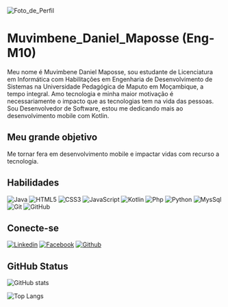 ![Foto_de_Perfil](https://scontent.fmpm1-1.fna.fbcdn.net/v/t39.30808-1/375179532_836446438106182_6758472377328600052_n.jpg?stp=dst-jpg_p160x160&_nc_cat=108&ccb=1-7&_nc_sid=6e0f69&_nc_eui2=AeE8VJfkEpu1N7Evloi0o5RFOyz7qcoy7607LPupyjLvrX0m1Tze3zeZjgPFK_HQso54iwgA4Lt9kOp6s20dia2T&_nc_ohc=ML9p3pPUOm0AX-rH32i&_nc_pt=5&_nc_ht=scontent.fmpm1-1.fna&oh=00_AfAO4q1JtSQvKpW_YXbZAaRTIVLdcXnS5yb5OrzEUbGcyQ&oe=6517C9BB) 

# __Muvimbene_Daniel_Maposse__ (Eng-M10)

Meu nome é Muvimbene Daniel Maposse, sou estudante de Licenciatura em Informática com Habilitações em Engenharia de Desenvolvimento de Sistemas na Universidade Pedagógica de Maputo em Moçambique, a tempo integral.
Amo tecnologia e minha maior motivação é necessariamente o impacto que as tecnologias  tem na vida das pessoas.
Sou Desenvolvedor de Software, estou me dedicando mais ao desenvolvimento mobile com Kotlin.

## Meu grande objetivo
Me tornar fera em desenvolvimento mobile e impactar vidas com recurso a tecnologia.



## Habilidades
![Java](https://img.shields.io/badge/Java-000?style=for-the-badge&logo=java)
![HTML5](https://img.shields.io/badge/HTML5-000?style=for-the-badge&logo=html5)
![CSS3](https://img.shields.io/badge/CSS3-000?style=for-the-badge&logo=css3&logoColor=264CE4)
![JavaScript](https://img.shields.io/badge/JavaScript-000?style=for-the-badge&logo=javascript)
![Kotlin](https://img.shields.io/badge/Kotlin-000?style=for-the-badge&logo=kotlin)
![Php](https://img.shields.io/badge/Php-000?style=for-the-badge&logo=php)
![Python](https://img.shields.io/badge/Python-000?style=for-the-badge&logo=python)
![MysSql](https://img.shields.io/badge/MySql-000?style=for-the-badge&logo=MySql)
![Git](https://img.shields.io/badge/Git-000?style=for-the-badge&logo=Git)
![GitHub](https://img.shields.io/badge/GitHub-000?style=for-the-badge&logo=GitHub)


## Conecte-se 
[![Linkedin](https://img.shields.io/badge/Linkedin-708090?style=for-the-badge&logo=linkedin)](https://www.linkedin.com/in/eng-muvimbene-maposse/) 
[![Facebook](https://img.shields.io/badge/Facebook-258888?style=for-the-badge&logo=facebook)](https://web.facebook.com/maposse.mjr/)
[![Github](https://img.shields.io/badge/Github-258888?style=for-the-badge&logo=github)](https://github.com/Eng-M10)

## GitHub Status
![GitHub stats](https://github-readme-stats.vercel.app/api?username=Eng-M10&theme=nord&show_icons=true)

![Top Langs](https://github-readme-stats-git-masterrstaa-rickstaa.vercel.app/api/top-langs/?username=Eng-M10&layout=compact&bg_color=000&border_color=30A3DC&title_color=E94D5F&text_color=FFF)
